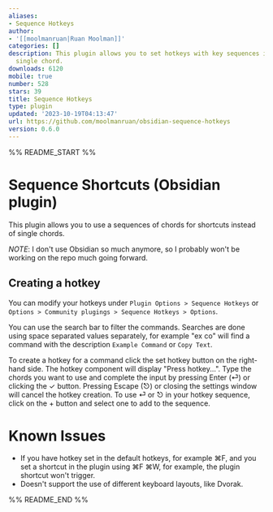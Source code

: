 ```yaml
---
aliases:
- Sequence Hotkeys
author:
- '[[moolmanruan|Ruan Moolman]]'
categories: []
description: This plugin allows you to set hotkeys with key sequences instead of a
  single chord.
downloads: 6120
mobile: true
number: 528
stars: 39
title: Sequence Hotkeys
type: plugin
updated: '2023-10-19T04:13:47'
url: https://github.com/moolmanruan/obsidian-sequence-hotkeys
version: 0.6.0
---
```


%% README_START %%

# Sequence Shortcuts (Obsidian plugin)

This plugin allows you to use a sequences of chords for shortcuts instead of single chords.

*NOTE*: I don't use Obsidian so much anymore, so I probably won't be working on the repo much going forward.

## Creating a hotkey

You can modify your hotkeys under `Plugin Options > Sequence Hotkeys` or `Options > Community plugings > Sequence Hotkeys > Options`.

You can use the search bar to filter the commands. Searches are done using space separated values separately, for example "ex co" will find a command with the description `Example Command` or `Copy Text`.

To create a hotkey for a command click the set hotkey button on the right-hand side. The hotkey component will display "Press hotkey...". Type the chords you want to use and complete the input by pressing Enter (⏎) or clicking the ✓ button. Pressing Escape (⎋) or closing the settings window will cancel the hotkey creation. To use ⏎ or ⎋ in your hotkey sequence, click on the + button and select one to add to the sequence.

# Known Issues

-   If you have hotkey set in the default hotkeys, for example ⌘F, and you set a shortcut in the plugin using ⌘F ⌘W, for example, the plugin shortcut won't trigger.
-   Doesn't support the use of different keyboard layouts, like Dvorak.


%% README_END %%